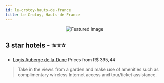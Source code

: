 ```yaml
---
id: le-crotoy-hauts-de-france
title: Le Crotoy, Hauts-de-France
---
```


<center><img src="https://i.travelapi.com/hotels/3000000/2700000/2691200/2691200/6779569a_z.jpg" alt="Featured Image" /></center>


##  3 star hotels - ⭐️⭐️⭐️

-    [Logis Auberge de la Dune](https://us.hurb.com/hotels/le-crotoy/logis-auberge-de-la-dune-JNP-JP737190?cmp=18055) Prices from R$ 395,44
   > Take in the views from a garden and make use of amenities such as complimentary wireless Internet access and tour/ticket assistance.
